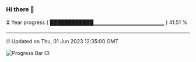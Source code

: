 ### Hi there 👋

⏳ Year progress { ████████████▁▁▁▁▁▁▁▁▁▁▁▁▁▁▁▁▁▁ } 41.51 %

---

⏰ Updated on Thu, 01 Jun 2023 12:35:00 GMT

![Progress Bar CI](https://github.com/JuvenileQ/Progress-Bar-CI/workflows/main/badge.svg)
